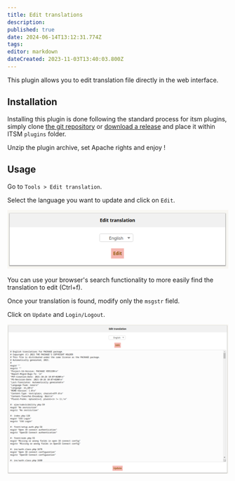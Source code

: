 ```yaml
---
title: Edit translations
description: 
published: true
date: 2024-06-14T13:12:31.774Z
tags: 
editor: markdown
dateCreated: 2023-11-03T13:40:03.800Z
---
```


This plugin allows you to edit translation file directly in the web interface.

## Installation

Installing this plugin is done following the standard process for itsm plugins, simply clone [the git repository](https://github.com/itsmng/edittraduction) or [download a release](https://github.com/itsmng/edittraduction/releases) and place it within ITSM `plugins` folder.

Unzip the plugin archive, set Apache rights and enjoy !

## Usage

Go to `Tools > Edit translation`.

Select the language you want to update and click on `Edit`.

![Select language](/files/img/plugins/edittraduction/edittraduction_select_language.png)

You can use your browser's search functionality to more easily find the translation to edit (Ctrl+f).

Once your translation is found, modify only the `msgstr` field.

Click on `Update` and `Login/Logout`.

![Update traduction](/files/img/plugins/edittraduction/edittraduction_update_traduction.png)
